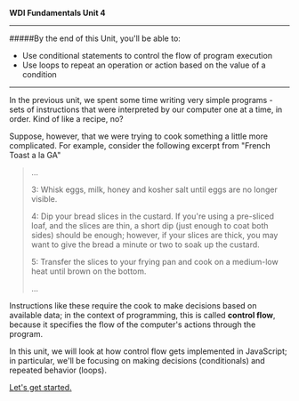 **WDI Fundamentals Unit 4**

---

#####By the end of this Unit, you'll be able to:
* Use conditional statements to control the flow of program execution
* Use loops to repeat an operation or action based on the value of a condition

---

In the previous unit, we spent some time writing very simple programs - sets of instructions that were interpreted by our computer one at a time, in order. Kind of like a recipe, no?

Suppose, however, that we were trying to cook something a little more complicated. For example, consider the following excerpt from "French Toast a la GA"
> ...
>
> 3: Whisk eggs, milk, honey and kosher salt until eggs are no longer visible.
>
> 4: Dip your bread slices in the custard. If you're using a pre-sliced loaf, and the slices are thin, a short dip (just enough to coat both sides) should be enough; however, if your slices are thick, you may want to give the bread a minute or two to soak up the custard.
>
> 5: Transfer the slices to your frying pan and cook on a medium-low heat until brown on the bottom.
>
> ...

Instructions like these require the cook to make decisions based on available data; in the context of programming, this is called **control flow**, because it specifies the flow of the computer's actions through the program.

In this unit, we will look at how control flow gets implemented in JavaScript; in particular, we'll be focusing on making decisions (conditionals) and repeated behavior (loops).

[Let's get started.](02_lesson.md)
